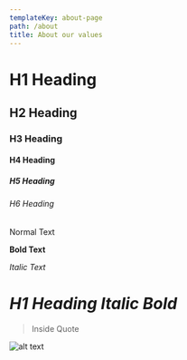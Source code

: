 ```yaml
---
templateKey: about-page
path: /about
title: About our values
---
```

# H1 Heading

## H2 Heading

### H3 Heading

#### H4 Heading

##### H5 Heading

###### H6 Heading

Normal Text

**Bold Text**

*Italic Text*

# ***H1 Heading Italic Bold***

> Inside Quote

![alt text](/img/flavor_wheel.jpg "title text")
